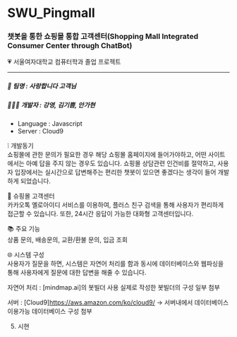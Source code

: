 # SWU_Pingmall
### 챗봇을 통한 쇼핑몰 통합 고객센터(Shopping Mall Integrated Consumer Center through ChatBot)
:heartpulse: 서울여자대학교 컴퓨터학과 졸업 프로젝트

---

##### :tulip: 팀명 : 사랑합니다 고객님
##### :family_woman_girl_girl: 개발자 : 강영, 김기쁨, 안가현

- Language : Javascript<br>
- Server : Cloud9

:grey_exclamation: 개발동기<br>
쇼핑몰에 관한 문의가 필요한 경우 해당 쇼핑몰 홈페이지에 들어가야하고, 어떤 사이트에서는 아예 답을 주지 않는 경우도 있습니다.
쇼핑몰 상담관련 인건비를 절약하고, 사용자 입장에서는 실시간으로 답변해주는 편리한 챗봇이 있으면 좋겠다는 생각이 들어 개발하게 되었습니다.

:dress: 슈핑몰 고객센터<br>
카카오톡 옐로아이디 서비스를 이용하여, 플러스 친구 검색을 통해 사용자가 편리하게 접근할 수 있습니다. 
또한, 24시간 응답이 가능한 대화형 고객센터입니다.

:books: 주요 기능<br>
상품 문의, 배송문의, 교환/환불 문의, 입금 조회

:globe_with_meridians: 시스템 구성<br>
사용자가 질문을 하면, 시스템은 자연어 처리를 함과 동시에 데이터베이스와 웹파싱을 통해 사용자에게 질문에 대한 답변을 해줄 수 있습니다.

자연어 처리 : [mindmap.ai]의 봇빌더 사용
실제로 작성한 봇빌더의 구성 일부 첨부

서버 : [Cloud9]https://aws.amazon.com/ko/cloud9/ -> 서버내에서 데이터베이스 이용가능
데이터베이스 구성 첨부

5. 시현




